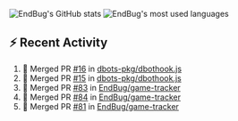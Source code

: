 ![EndBug's GitHub stats](https://github-readme-stats.vercel.app/api?username=endbug&show_icons=true)
![EndBug's most used languages](https://github-readme-stats.vercel.app/api/top-langs/?username=endbug&layout=compact)

## ⚡ Recent Activity

<!--START_SECTION:activity-->
1. 🎉 Merged PR [#16](https://github.com//dbots-pkg/dbothook.js/pull/16) in [dbots-pkg/dbothook.js](https://github.com//dbots-pkg/dbothook.js)
2. 🎉 Merged PR [#15](https://github.com//dbots-pkg/dbothook.js/pull/15) in [dbots-pkg/dbothook.js](https://github.com//dbots-pkg/dbothook.js)
3. 🎉 Merged PR [#83](https://github.com//EndBug/game-tracker/pull/83) in [EndBug/game-tracker](https://github.com//EndBug/game-tracker)
4. 🎉 Merged PR [#84](https://github.com//EndBug/game-tracker/pull/84) in [EndBug/game-tracker](https://github.com//EndBug/game-tracker)
5. 🎉 Merged PR [#81](https://github.com//EndBug/game-tracker/pull/81) in [EndBug/game-tracker](https://github.com//EndBug/game-tracker)
<!--END_SECTION:activity-->

<!--
**EndBug/EndBug** is a ✨ _special_ ✨ repository because its `README.md` (this file) appears on your GitHub profile.

Here are some ideas to get you started:

- 🔭 I’m currently working on ...
- 🌱 I’m currently learning ...
- 👯 I’m looking to collaborate on ...
- 🤔 I’m looking for help with ...
- 💬 Ask me about ...
- 📫 How to reach me: ...
- 😄 Pronouns: ...
- ⚡ Fun fact: ...
-->
